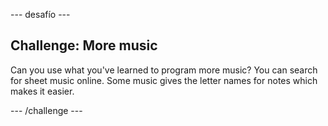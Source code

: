 \--- desafío \---

## Challenge: More music

Can you use what you've learned to program more music? You can search for sheet music online. Some music gives the letter names for notes which makes it easier.

\--- /challenge \---